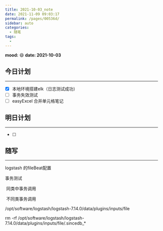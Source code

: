 ```yaml
---
title: 2021-10-03_note
date: 2021-11-09 09:03:17
permalink: /pages/00536d/
sidebar: auto
categories:
  - 随笔
tags:
  - 
---
```

**mood:** :smile:  																		**date: 2021-10-03**  
## 今日计划  
------
- [x]  本地环境搭建elk（日志测试成功）
- [ ]  事务失效测试
- [ ]  easyExcel 合并单元格笔记
## 明日计划  
------
- [ ]  
## 随写 
------

logstash 的fileBeat配置

事务测试

​	同类中事务调用

​	不同类事务调用





/opt/software/logstash/logstash-7.14.0/data/plugins/inputs/file



rm -rf /opt/software/logstash/logstash-7.14.0/data/plugins/inputs/file/.sincedb_*